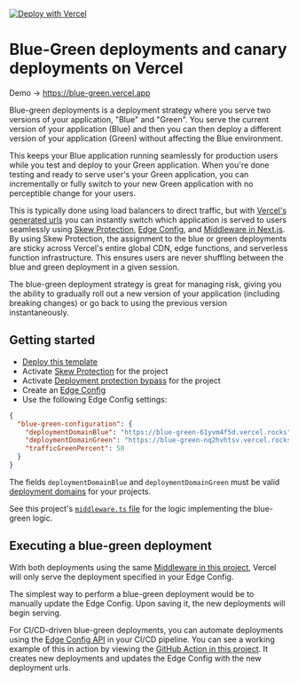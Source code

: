 [![Deploy with Vercel](https://vercel.com/button)](https://vercel.com/new/clone?repository-url=https%3A%2F%2Fgithub.com%2Fvercel-labs%2Fblue-green&project-name=blue-gree-on-vercel&repository-name=blue-gree-on-vercel&demo-title=Blue-Green%20deployments%20on%20Vercel&demo-description=See%20how%20Vercel's%20Skew%20Protection%20feature%20enables%20production-ready%20blue-green%20deployments%20with%20just%20a%20few%20lines%20of%20code.&demo-url=https%3A%2F%2Fblue-green.vercel.rocks&demo-image=https%3A%2F%2Fvercel.com%2F_next%2Fimage%3Furl%3Dhttps%253A%252F%252Fimages.ctfassets.net%252Fe5382hct74si%252F4xnSnpCnkYCw6ZzZcCXVVv%252F5e0c6666fe0b9583f42e84d5493b75a5%252Fblue-green.png%26w%3D3840%26q%3D75%26dpl%3Ddpl_8ZzCwcUW4b6UdGfjetyMvumYaoqS)

# Blue-Green deployments and canary deployments on Vercel

Demo → https://blue-green.vercel.app

Blue-green deployments is a deployment strategy where you serve two versions of your application, "Blue" and "Green". You serve the current version of your application (Blue) and then you can then deploy a different version of your application (Green) without affecting the Blue environment.

This keeps your Blue application running seamlessly for production users while you test and deploy to your Green application. When you're done testing and ready to serve user's your Green application, you can incrementally or fully switch to your new Green application with no perceptible change for your users.

This is typically done using load balancers to direct traffic, but with [Vercel's generated urls](https://vercel.com/docs/deployments/generated-urls) you can instantly switch which application is served to users seamlessly using [Skew Protection](https://vercel.com/docs/deployments/skew-protection), [Edge Config](https://vercel.com/docs/storage/edge-config), and [Middleware in Next.js](https://nextjs.org/docs/app/building-your-application/routing/middleware). By using Skew Protection, the assignment to the blue or green deployments are sticky across Vercel's entire global CDN, edge functions, and serverless function infrastructure. This ensures users are never shuffling between the blue and green deployment in a given session.

The blue-green deployment strategy is great for managing risk, giving you the ability to gradually roll out a new version of your application (including breaking changes) or go back to using the previous version instantaneously.

## Getting started

- [Deploy this template](https://vercel.com/templates/next.js/blue-green-deployments-vercel)
- Activate [Skew Protection](https://vercel.com/docs/deployments/skew-protection) for the project
- Activate [Deployment protection bypass](https://vercel.com/docs/security/deployment-protection/methods-to-bypass-deployment-protection/protection-bypass-automation) for the project
- Create an [Edge Config](https://vercel.com/docs/storage/edge-config)
- Use the following Edge Config settings:

```json
{
  "blue-green-configuration": {
    "deploymentDomainBlue": "https://blue-green-61yvm4f5d.vercel.rocks",
    "deploymentDomainGreen": "https://blue-green-nq2hvhtsv.vercel.rocks",
    "trafficGreenPercent": 50
  }
}
```

The fields `deploymentDomainBlue` and `deploymentDomainGreen` must be valid [deployment domains](https://vercel.com/docs/deployments/generated-urls) for your projects.

See this project's [`middleware.ts` file](https://github.com/vercel-labs/blue-green/blob/main/middleware.ts) for the logic implementing the blue-green logic.

## Executing a blue-green deployment

With both deployments using the same [Middleware in this project](https://github.com/vercel-labs/blue-green/blob/main/middleware.ts), Vercel will only serve the deployment specified in your Edge Config.

The simplest way to perform a blue-green deployment would be to manually update the Edge Config. Upon saving it, the new deployments will begin serving.

For CI/CD-driven blue-green deployments, you can automate deployments using the [Edge Config API](https://vercel.com/docs/storage/edge-config/vercel-api#update-your-edge-config-items) in your CI/CD pipeline. You can see a working example of this in action by viewing the [GitHub Action in this project](https://github.com/vercel-labs/blue-green/blob/main/.github/workflows/cron-blue-green-deploy.yml). It creates new deployments and updates the Edge Config with the new deployment urls.

